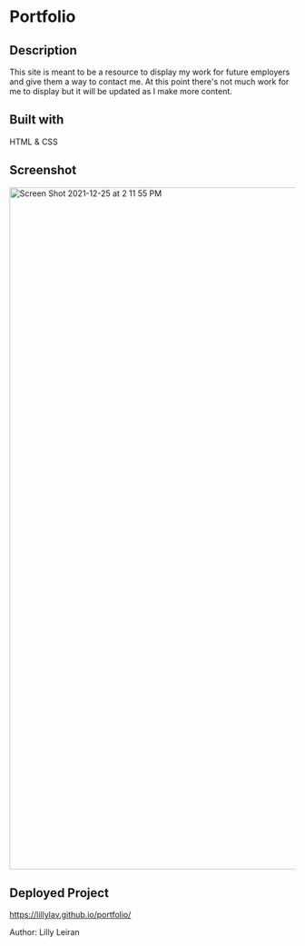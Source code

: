 # Portfolio

## Description
This site is meant to be a resource to display my work for future employers and give them a way to contact me. 
At this point there's not much work for me to display but it will be updated as I make more content.

## Built with
HTML & CSS

## Screenshot
<img width="1202" alt="Screen Shot 2021-12-25 at 2 11 55 PM" src="https://user-images.githubusercontent.com/93904532/147393700-9a8bd2a5-2c4d-4764-aceb-97d8286f8001.png">

## Deployed Project
https://lillylav.github.io/portfolio/

Author: Lilly Leiran
